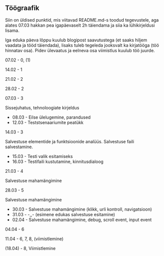 ## Töögraafik

Siin on üldised punktid, mis viitavad README.md-s toodud tegevustele, aga alates 07.03 hakkan pea igapäevaselt 2h täiendama ja siia ka lühikirjeldusi lisama.

Iga eduka päeva lõppu kuulub blogipost saavutustega (et saaks hiljem vaadata ja tööd täiendada), lisaks
tuleb tegeleda jooksvalt ka kirjatööga (töö hinnatav osa). Pidev ülevaatus ja eelneva osa viimistlus kuulub töö juurde.

07.02 - 0, (1)

14.02 - 1

21.02 - 2

28.02 - 2

07.03 - 3

Sissejuhatus, tehnoloogiate kirjeldus
* 08.03 - Eilse ülelugemine, parandused
* 12.03 - Teststsenaariumite peatükk

14.03 - 3

Salvestuse elementide ja funktsioonide analüüs. Salvestuse faili salvestamine.
* 15.03 - Testi valik esitamiseks
* 16.03 - Testifaili kustutamine, kinnitusdialoog

21.03 - 4

Salvestuse mahamängimine

28.03 - 5

Salvestuse mahamängimine
* 30.03 - Salvestuse mahamängimine (klikk, urli kontroll, navigatsioon)
* 31.03 - -,,- (esimene edukas salvestuse esitamine)
* 02.04 - Salvestuse mahamängimine, debug, scroll event, input event

04.04 - 6

11.04 - 6, 7, 8, (viimistlemine)

(18.04) - 8, Viimistlemine
